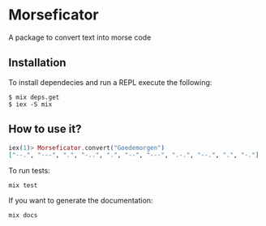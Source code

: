 # Morseficator

A package to convert text into morse code

## Installation

To install dependecies and run a REPL execute the following:
```
$ mix deps.get
$ iex -S mix
```
## How to use it?
```elixir
iex(1)> Morseficator.convert("Goedemorgen")       
["--.", "---", ".", "-..", ".", "--", "---", ".-.", "--.", ".", "-."]
```

To run tests:
```
mix test
```

If you want to generate the documentation:
```
mix docs
```